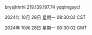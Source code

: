 brysjhhrhl 219.139.197.74 yqqlmgsycl

2024年 10月 28日 星期一 08:30:02 CST

2024年 10月 28日 星期一 00:30:02 GMT
